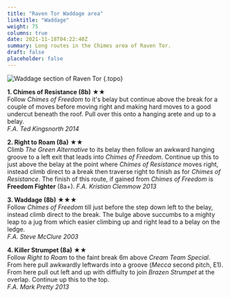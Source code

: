 ```yaml
---
title: "Raven Tor Waddage area"
linktitle: "Waddage"
weight: 75
columns: true
date: 2021-11-18T04:22:40Z
summary: Long routes in the Chimes area of Raven Tor.
draft: false
placeholder: false
---
```


![Waddage section of Raven Tor](/img/peak/millers-dale/ravenstor-waddage.jpg)
{.topo}

**1. Chimes of Resistance (8b)** &starf;&starf;  
Follow *Chimes of Freedom* to it's belay but continue above the break for a couple of moves before moving right and making hard moves to a good undercut beneath the roof. Pull over this onto a hanging arete and up to a belay.  
*F.A. Ted Kingsnorth 2014*

**2. Right to Roam (8a)** &starf;&starf;  
Climb *The Green Alternative* to its belay then follow an awkward hanging groove to a left exit that leads into *Chimes of Freedom*. Continue up this to just above the belay at the point where *Chimes of Resistance* moves right, instead climb direct to a break then traverse right to finish as for *Chimes of Resistance*. The finish of this route, if gained from *Chimes of Freedom* is **Freedom Fighter** (8a+).
*F.A. Kristian Clemmow 2013*

**3. Waddage (8b)** &starf;&starf;&starf;  
Follow *Chimes of Freedom* till just before the step down left to the belay, instead climb direct to the break. The bulge above succumbs to a mighty leap to a jug from which easier climbing up and right lead to a belay on the ledge.  
*F.A. Steve McClure 2003*

**4. Killer Strumpet (8a)** &starf;&starf;  
Follow *Right to Roam* to the faint break 6m above *Cream Team Special*. From here pull awkwardly leftwards into a groove (*Mecca* second pitch, E1). From here pull out left and up with diffiulty to join *Brazen Strumpet* at the overlap. Continue up this to the top.  
*F.A. Mark Pretty 2013*